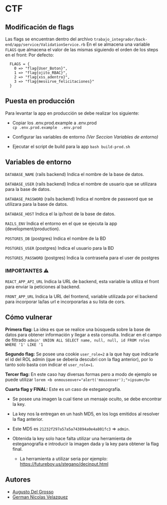 # CTF

## Modificación de flags

Las flags se encuentran dentro del archivo `trabajo_integrador/back-end/app/service/ValidationService.rb`
En el se almacena una variable `FLAGS` que almacena el valor de las mismas siguiendo el orden de los steps en el front:
Por defecto:
```
  FLAGS = {
    0 => "flag{User_Boton}",
    1 => "flag{ojito_RBAC}",
    2 => "flag{xss_adentro}",
    3 => "flag{messirve_felicitaciones}"
  }
```

## Puesta en producción

Para levantar la app en producción se debe realizar los siguiente:


- Copiar los .env.prod.example a .env.prod  
    `cp .env.prod.example  .env.prod`

- Configurar las variables de entorno *(Ver Seccion Variables de entorno)*

- Ejecutar el script de build para la app `bash build-prod.sh`
## Variables de entorno

`DATABASE_NAME` (rails backend) Indica el nombre de la base de datos.

`DATABASE_USER` (rails backend) Indica el nombre de usuario que se utilizara para la base de datos.

`DATABASE_PASSWORD` (rails backend) Indica el nombre de password que se utilizara para la base de datos.

`DATABASE_HOST` Indica el la ip/host de la base de datos.

`RAILS_ENV` Indica el entorno en el que se ejecuta la app (development/production).

`POSTGRES_DB` (postgres) Indica el nombre de la BD

`POSTGRES_USER` (postgres) Indica el usuario para la BD

`POSTGRES_PASSWORD` (postgres) Indica la contraseña para el user de postgres

### IMPORTANTES ⚠️​

`REACT_APP_API_URL` Indica la URL de backend, esta variable la utiliza el front para enviar la peticiones al backend.

`FRONT_APP_URL` Indica la URL del frontend, variable utilizada por el backend para incorporar la/las url e incorporarlas a su lista de cors.


## Cómo vulnerar

 **Primera flag:** La idea es que se realice una búsqueda sobre la base de datos para obtener información y llegar a esta consulta. 
    Indicar en el campo de filtrado `admin' UNION ALL SELECT name, null, null, id FROM roles WHERE '1' LIKE '1`
    
**Segundo flag:**  Se posee una cookie `user_role=2` a la que hay que indicarle el id del ROL admin (que se debería descubri con la flag anterior), por lo tanto solo basta con indicar el `user_role=1`.

**Tercer flag:**  En este caso hay diversas formas pero a modo de ejemplo se puede utilizar `lorem <b onmouseover="alert('mouseover');">ipsum</b>`

**Cuarta flag y FINAL:** Este es un caso de esteganografía.
* Se posee una imagen la cual tiene un mensaje oculto, se debe encontrar la key.
* La key nos la entregan en un hash MD5, en los logs emitidos al resolver la flag anterior.
* Este MD5 es `21232f297a57a5a743894a0e4a801fc3` => `admin`.
* Obtenida la key solo hace falta utilizar una herramienta de esteganografía e introducir la imagen dada y la key para obtener la flag final.
  
  * La herramienta a utilizar seria por ejemplo: https://futureboy.us/stegano/decinput.html 

## Autores

- [Augusto Del Grosso](https://github.com/augustodelg)
- [German Nicolas Velazquez](https://github.com/ger-velazquez)

